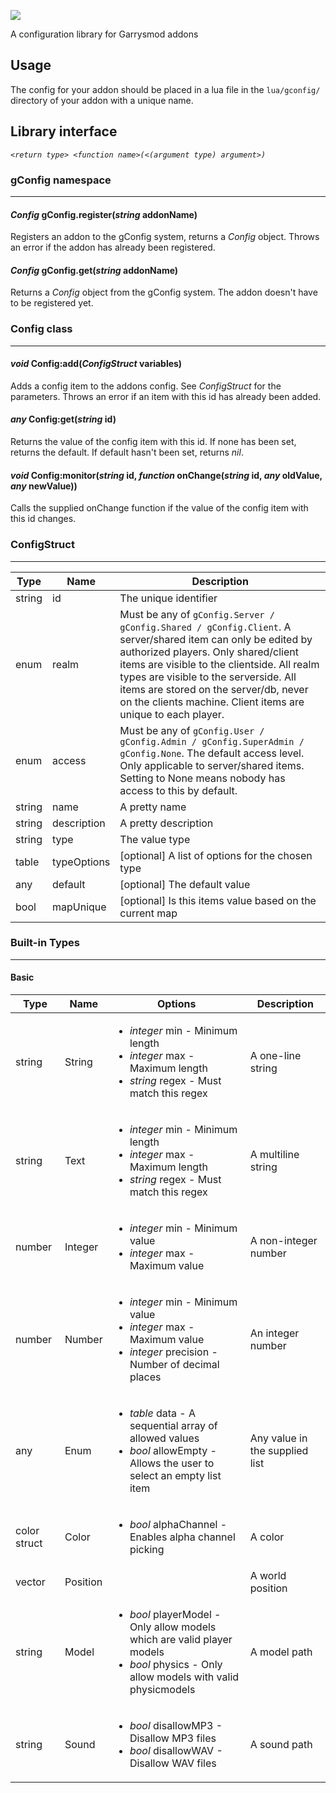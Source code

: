 ![](http://f.donkie.co/qSEEF)

A configuration library for Garrysmod addons

## Usage
The config for your addon should be placed in a lua file in the `lua/gconfig/` directory of your addon with a unique name.

## Library interface
_`<return type> <function name>(<(argument type) argument>)`_
### gConfig namespace
------
#### _Config_ gConfig.register(_string_ addonName)
Registers an addon to the gConfig system, returns a _Config_ object.
Throws an error if the addon has already been registered.

#### _Config_ gConfig.get(_string_ addonName)
Returns a _Config_ object from the gConfig system. The addon doesn't have to be registered yet.

### Config class
------
#### _void_ Config:add(_ConfigStruct_ variables)
Adds a config item to the addons config. See _ConfigStruct_ for the parameters.
Throws an error if an item with this id has already been added.

#### _any_ Config:get(_string_ id)
Returns the value of the config item with this id. If none has been set, returns the default. If default hasn't been set, returns _nil_.

#### _void_ Config:monitor(_string_ id, _function_ onChange(_string_ id, _any_ oldValue, _any_ newValue))
Calls the supplied onChange function if the value of the config item with this id changes.

### ConfigStruct
------
Type | Name | Description
--- | --- | ---
string | id | The unique identifier
enum | realm | Must be any of `gConfig.Server / gConfig.Shared / gConfig.Client`. A server/shared item can only be edited by authorized players. Only shared/client items are visible to the clientside. All realm types are visible to the serverside. All items are stored on the server/db, never on the clients machine. Client items are unique to each player.
enum | access | Must be any of `gConfig.User / gConfig.Admin / gConfig.SuperAdmin / gConfig.None`. The default access level. Only applicable to server/shared items. Setting to None means nobody has access to this by default.
string | name | A pretty name
string | description | A pretty description
string | type | The value type
table | typeOptions | [optional] A list of options for the chosen type
any | default | [optional] The default value
bool | mapUnique | [optional] Is this items value based on the current map

### Built-in Types
------
#### Basic
Type         | Name     | Options                                                                                                                                                   | Description
---          | ---      | ---                                                                                                                                                       | ---
string       | String   | <ul><li>_integer_ min - Minimum length</li><li>_integer_ max - Maximum length</li><li>_string_ regex - Must match this regex</li></ul>                    | A one-line string
string       | Text     | <ul><li>_integer_ min - Minimum length</li><li>_integer_ max - Maximum length</li><li>_string_ regex - Must match this regex</li></ul>                    | A multiline string
number       | Integer  | <ul><li>_integer_ min - Minimum value</li><li>_integer_ max - Maximum value</li></ul>                                                                     | A non-integer number
number       | Number   | <ul><li>_integer_ min - Minimum value</li><li>_integer_ max - Maximum value</li><li>_integer_ precision - Number of decimal places</li></ul>              | An integer number
any          | Enum     | <ul><li>_table_ data - A sequential array of allowed values</li><li>_bool_ allowEmpty - Allows the user to select an empty list item</li></ul>            | Any value in the supplied list
color struct | Color    | <ul><li>_bool_ alphaChannel - Enables alpha channel picking</li></ul>                                                                                     | A color
vector       | Position |                                                                                                                                                           | A world position
string       | Model    | <ul><li>_bool_ playerModel - Only allow models which are valid player models</li><li>_bool_ physics - Only allow models with valid physicmodels</li></ul> | A model path
string       | Sound    | <ul><li>_bool_ disallowMP3 - Disallow MP3 files</li><li>_bool_ disallowWAV - Disallow WAV files</li></ul>                                                 | A sound path
